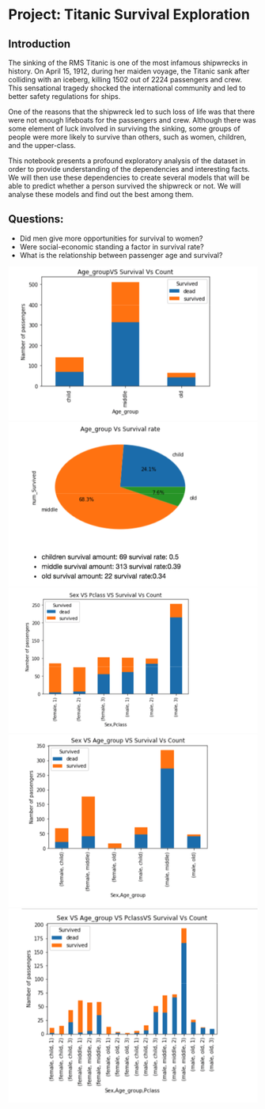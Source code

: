 # Project: Titanic Survival Exploration
## Introduction
The sinking of the RMS Titanic is one of the most infamous shipwrecks in history. On April 15, 1912, during her maiden voyage, the Titanic sank after colliding with an iceberg, killing 1502 out of 2224 passengers and crew. This sensational tragedy shocked the international community and led to better safety regulations for ships.

One of the reasons that the shipwreck led to such loss of life was that there were not enough lifeboats for the passengers and crew. Although there was some element of luck involved in surviving the sinking, some groups of people were more likely to survive than others, such as women, children, and the upper-class.

This notebook presents a profound exploratory analysis of the dataset in order to provide understanding of the dependencies and interesting facts. We will then use these dependencies to create several models that will be able to predict whether a person survived the shipwreck or not. We will analyse these models and find out the best among them.

## Questions:
 - Did men give more opportunities for survival to women?
 - Were social-economic standing a factor in survival rate?
 - What is the relationship between passenger age and survival?

![alt text](image/image1.png)
![alt text](image/image2.png)
![alt text](image/image3.png)
![alt text](image/image4.png)
![alt text](image/image5.png)